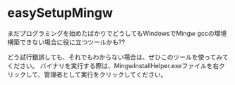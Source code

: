 # easySetupMingw
まだプログラミングを始めたばかりでどうしてもWindowsでMingw gccの環境構築できない場合に役に立つツールかも??


どう試行錯誤しても、それでもわからない場合は、ぜひこのツールを使ってみてください。
バイナリを実行する際は、MingwInstallHelper.exeファイルを右クリックして、管理者として実行をクリックしてください。
